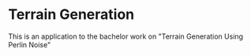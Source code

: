 # Terrain Generation

This is an application to the bachelor work on "Terrain Generation Using Perlin Noise" 
